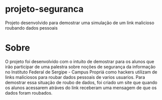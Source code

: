 # projeto-seguranca
 Projeto desenvolvido para demostrar uma simulação de um link malicioso roubando dados pessoais
 
 # Sobre
 O projeto foi desenvolvido com o intuito de demostrar para os alunos que irão participar de uma palestra sobre noções de segurança da informação no Instituto Federal de Sergipe - Campus Propriá como hackers utilizam de links maliciosos para roubar dados pessoais de varios usuarios. Para demostrar essa situação de roubo de dados, foi criado um site que quando os alunos acessarem atráves do link receberam uma mensagem de que os dados foram roubados.

